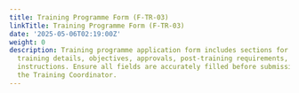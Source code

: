 ```yaml
---
title: Training Programme Form (F-TR-03)
linkTitle: Training Programme Form (F-TR-03)
date: '2025-05-06T02:19:00Z'
weight: 0
description: Training programme application form includes sections for personal information,
  training details, objectives, approvals, post-training requirements, and submission
  instructions. Ensure all fields are accurately filled before submission to HR or
  the Training Coordinator.
---
```



<!-- Unsupported block type: table_of_contents -->

<!-- Unsupported block type: unsupported -->

